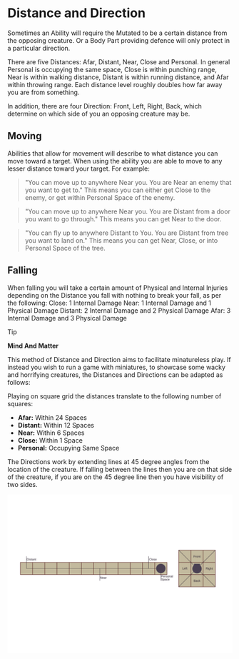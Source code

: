 # Distance and Direction

Sometimes an Ability will require the Mutated to be a certain distance from the opposing creature. Or a Body Part providing defence will only protect in a particular direction.

There are five Distances: Afar, Distant, Near, Close and Personal. In general Personal is occupying the same space, Close is within punching range, Near is within walking distance, Distant is within running distance, and Afar within throwing range. Each distance level roughly doubles how far away you are from something.

In addition, there are four Direction: Front, Left, Right, Back, which determine on which side of you an opposing creature may be.

## Moving

Abilities that allow for movement will describe to what distance you can move toward a target. When using the ability you are able to move to any lesser distance toward your target. For example:

> "You can move up to anywhere Near you. You are Near an enemy that you want to get to." This means you can either get Close to the enemy, or get within Personal Space of the enemy.

> "You can move up to anywhere Near you. You are Distant from a door you want to go through." This means you can get Near to the door.

> "You can fly up to anywhere Distant to You. You are Distant from tree you want to land on." This means you can get Near, Close, or into Personal Space of the tree.

## Falling

When falling you will take a certain amount of Physical and Internal Injuries depending on the Distance you fall with nothing to break your fall, as per the following:
Close: 1 Internal Damage
Near: 1 Internal Damage and 1 Physical Damage
Distant: 2 Internal Damage and 2 Physical Damage
Afar: 3 Internal Damage and 3 Physical Damage

> [!TIP]
> **Mind And Matter**
>
> This method of Distance and Direction aims to facilitate minatureless play. If instead you wish to run a game with miniatures, to showcase some wacky and horrifying creatures, the Distances and Directions can be adapted as follows:
>
> Playing on square grid the distances translate to the following number of squares:
>
> - **Afar:** Within 24 Spaces
> - **Distant:** Within 12 Spaces
> - **Near:** Within 6 Spaces
> - **Close:** Within 1 Space
> - **Personal:** Occupying Same Space
>
> The Directions work by extending lines at 45 degree angles from the location of the creature. If falling between the lines then you are on that side of the creature, if you are on the 45 degree line then you have visibility of two sides.
>
> ![Direction & Distance Image](../media/dirdist.svg)
